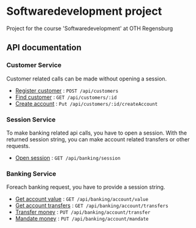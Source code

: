 # Softwaredevelopment project
Project for the course 'Softwaredevelopment' at OTH Regensburg

## API documentation

### Customer Service

Customer related calls can be made without opening a session.

* [Register customer](documentation/customer/registerCustomer.md) : `POST /api/customers`
* [Find customer](documentation/customer/findCustomer.md) : `GET /api/customers/:id`
* [Create account](documentation/customer/createAccount.md) : `Put /api/customers/:id/createAccount`


### Session Service

To make banking related api calls, you have to open a session. With the returned session string, you can make account related transfers or other requests.

* [Open session](documentation/session/openSession.md) : `GET /api/banking/session`

### Banking Service

Foreach banking request, you have to provide a session string. 

* [Get account value](documentation/banking/getAccountValue.md) : `GET /api/banking/account/value`
* [Get account transfers](documentation/banking/getAccountTransfers.md) : `GET /api/banking/account/transfers`
* [Transfer money](documentation/banking/transferMoney.md) : `PUT /api/banking/account/transfer`
* [Mandate money](documentation/banking/mandateMoney.md) : `PUT /api/banking/account/mandate`

